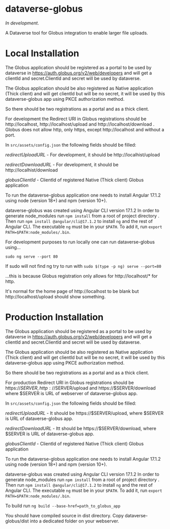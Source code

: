 # dataverse-globus

_In development_.

A Dataverse tool for Globus integration to enable larger file uploads.

# Local Installation 

The Globus application should be registered as a portal to be used by dataverse in https://auth.globus.org/v2/web/developers and will get a clientId and secret.ClientId and secret will be used by dataverse.

The Globus application should be also registered as Native application (Thick client) and will get clientId but will be no secret, it will be used by this dataverse-globus app using PKCE authorization method. 

So there should be two registrations as a portal and as a thick client.

For development the Redirect URI in Globus registrations should be http://localhost, http://localhost/upload and http://localhost/download . Globus does not allow http, only https, except http://localhost and without a port.

In ``src/assets/config.json`` the following fields should be filled:

   *redirectUploadURL*    - For development, it should be http://localhist/upload
   
   *redirectDownloadURL*  - For development, it should be http://localhist/download
   
   *globusClientId*    - ClientId of registered Native (Thick client) Globus application
  
   
To run the dataverse-globus application one needs to install Angular 17.1.2 using node (version 18+) and npm (version 10+).

dataverse-globus was created using Angular CLI version 17.1.2
In order to generate node_modules run `npm install` from a root of project directory .
Then run `npm install @angular/cli@17.1.2` to install `ng` and the rest of Angular CLI.
The executable `ng` must be in your `$PATH`. To add it, run `export PATH=$PATH:node_modules/.bin`.

For development purposes to run locally one can run dataverse-globus using...

`sudo ng serve --port 80`

If sudo will not find ng try to run with
`sudo $(type -p ng) serve --port=80`

...this is because Globus registration only allows for http://localhost/* for http.

It's normal for the home page of http://localhost to be blank but http://localhost/upload should show something.

# Production Installation

The Globus application should be registered as a portal to be used by dataverse in https://auth.globus.org/v2/web/developers and will get a clientId and secret.ClientId and secret will be used by dataverse.

The Globus application should be also registered as Native application (Thick client) and will get clientId but will be no secret, it will be used by this dataverse-globus app using PKCE authorization method. 

So there should be two registrations as a portal and as a thick client.

For production Redirect URI in Globus registrations should be https://$SERVER, http://$SERVER/upload and https://$SERVER/download where $SERVER is URL of webserver of dataverse-globus app.

In ``src/assets/config.json`` the following fields should be filled:


   *redirectUploadURL*    - It should be https://$SERVER/upload, where $SERVER is URL of dataverse-globus app.
   
   
   *redirectDownloadURL*  - Itt should be https://$SERVER/download, where $SERVER is URL of dataverse-globus app.
   
   
   *globusClientId*    - ClientId of registered Native (Thick client) Globus application
  
   
To run the dataverse-globus application one needs to install Angular 17.1.2 using node (version 18+) and npm (version 10+).

dataverse-globus was created using Angular CLI version 17.1.2
In order to generate node_modules run `npm install` from a root of project directory .
Then run `npm install @angular/cli@17.1.2` to install `ng` and the rest of Angular CLI.
The executable `ng` must be in your `$PATH`. To add it, run `export PATH=$PATH:node_modules/.bin`.

To build run `ng build --base-href=path_to_globus_app`

You should have compiled source in dist directory. Copy dataverse-globus/dist into a dedicated folder on your webserver.

